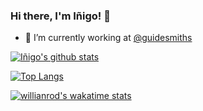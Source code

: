### Hi there, I'm Iñigo! 👋

- 🔭 I’m currently working at [@guidesmiths](https://github.com/guidesmiths)

[![Iñigo's github stats](https://github-readme-stats.vercel.app/api?username=inigomarquinez&count_private=true&show_icons=true)](https://github.com/anuraghazra/github-readme-stats)

[![Top Langs](https://github-readme-stats.vercel.app/api/top-langs/?username=inigomarquinez)](https://github.com/anuraghazra/github-readme-stats)

[![willianrod's wakatime stats](https://github-readme-stats.vercel.app/api/wakatime?username=inigomarquinez)](https://github.com/anuraghazra/github-readme-stats)

<!--
**inigomarquinez/inigomarquinez** is a ✨ _special_ ✨ repository because its `README.md` (this file) appears on your GitHub profile.

Here are some ideas to get you started:

- 🔭 I’m currently working on ...
- 🌱 I’m currently learning ...
- 👯 I’m looking to collaborate on ...
- 🤔 I’m looking for help with ...
- 💬 Ask me about ...
- 📫 How to reach me: ...
- 😄 Pronouns: ...
- ⚡ Fun fact: ...
-->
